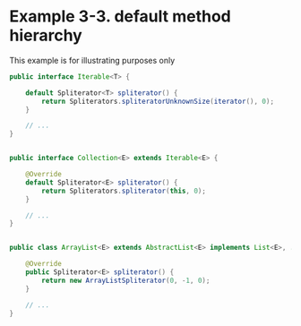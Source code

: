 # Example 3-3. default method hierarchy

This example is for illustrating purposes only

```java
public interface Iterable<T> {

    default Spliterator<T> spliterator() {
        return Spliterators.spliteratorUnknownSize(iterator(), 0);
    }

    // ...
}


public interface Collection<E> extends Iterable<E> {

    @Override
    default Spliterator<E> spliterator() {
        return Spliterators.spliterator(this, 0);
    }

    // ...
}


public class ArrayList<E> extends AbstractList<E> implements List<E>, ... {

    @Override
    public Spliterator<E> spliterator() {
        return new ArrayListSpliterator(0, -1, 0);
    }

    // ...
}
```
